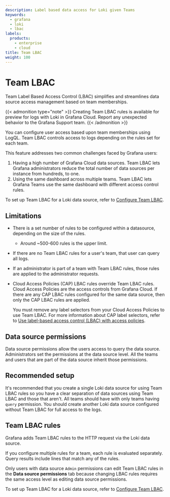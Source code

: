 ```yaml
---
description: Label based data access for Loki given Teams
keywords:
  - grafana
  - loki
  - lbac
labels:
  products:
    - enterprise
    - cloud
title: Team LBAC
weight: 100
---
```


# Team LBAC

Team Label Based Access Control (LBAC) simplifies and streamlines data source access management based on team memberships.

{{< admonition type="note" >}}
Creating Team LBAC rules is available for preview for logs with Loki in Grafana Cloud.
Report any unexpected behavior to the Grafana Support team.
{{< /admonition >}}

You can configure user access based upon team memberships using LogQL.
Team LBAC controls access to logs depending on the rules set for each team.

This feature addresses two common challenges faced by Grafana users:

1. Having a high number of Grafana Cloud data sources.
   Team LBAC lets Grafana administrators reduce the total number of data sources per instance from hundreds, to one.
1. Using the same dashboard across multiple teams.
   Team LBAC lets Grafana Teams use the same dashboard with different access control rules.

To set up Team LBAC for a Loki data source, refer to [Configure Team LBAC](https://grafana.com/docs/grafana/<GRAFANA_VERSION>/administration/data-source-management/teamlbac/configure-teamlbac-for-loki/).

## Limitations

- There is a set number of rules to be configured within a datasource, depending on the size of the rules.
  - Around ~500-600 rules is the upper limit.
- If there are no Team LBAC rules for a user's team, that user can query all logs.
- If an administrator is part of a team with Team LBAC rules, those rules are applied to the administrator requests.
- Cloud Access Policies (CAP) LBAC rules override Team LBAC rules.
  Cloud Access Policies are the access controls from Grafana Cloud.
  If there are any CAP LBAC rules configured for the same data source, then only the CAP LBAC rules are applied.

  You must remove any label selectors from your Cloud Access Policies to use Team LBAC.
  For more information about CAP label selectors, refer to [Use label-based access control (LBAC) with access policies](https://grafana.com/docs/grafana-cloud/account-management/authentication-and-permissions/access-policies/label-access-policies/).

## Data source permissions

Data source permissions allow the users access to query the data source.
Administrators set the permissions at the data source level.
All the teams and users that are part of the data source inherit those permissions.

## Recommended setup

It's recommended that you create a single Loki data source for using Team LBAC rules so you have a clear separation of data sources using Team LBAC and those that aren't.
All teams should have with only teams having `query` permission.
You should create another Loki data source configured without Team LBAC for full access to the logs.

## Team LBAC rules

Grafana adds Team LBAC rules to the HTTP request via the Loki data source.

If you configure multiple rules for a team, each rule is evaluated separately.
Query results include lines that match any of the rules.

Only users with data source `Admin` permissions can edit Team LBAC rules in the **Data source permissions** tab because changing LBAC rules requires the same access level as editing data source permissions.

To set up Team LBAC for a Loki data source, refer to [Configure Team LBAC](https://grafana.com/docs/grafana/<GRAFANA_VERSION>/administration/data-source-management/teamlbac/configure-teamlbac-for-loki/).
